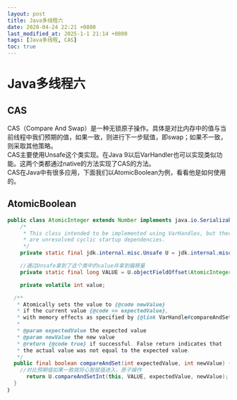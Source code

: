 ```yaml
---
layout: post
title: Java多线程六
date: 2020-04-24 22:21 +0800
last_modified_at: 2025-1-1 21:14 +0800
tags: [Java多线程, CAS]
toc: true
---
```


# Java多线程六

## CAS
CAS（Compare And Swap）是一种无锁原子操作。具体是对比内存中的值与当前线程中我们预期的值，如果一致，则进行下一步赋值，即swap；如果不一致，则采取其他策略。  
CAS主要使用Unsafe这个类实现。在Java 9以后VarHandler也可以实现类似功能。这两个类都通过native的方法实现了CAS的方法。  
CAS在Java中有很多应用，下面我们以AtomicBoolean为例，看看他是如何使用的。
## AtomicBoolean
``` Java
public class AtomicInteger extends Number implements java.io.Serializable {
    /*
     * This class intended to be implemented using VarHandles, but there
     * are unresolved cyclic startup dependencies.
     */
    private static final jdk.internal.misc.Unsafe U = jdk.internal.misc.Unsafe.getUnsafe();

    //通过Unsafe拿到了这个类中的value并拿到偏移量
    private static final long VALUE = U.objectFieldOffset(AtomicInteger.class, "value");

    private volatile int value;

  /**
   * Atomically sets the value to {@code newValue}
   * if the current value {@code == expectedValue},
   * with memory effects as specified by {@link VarHandle#compareAndSet}.
   *
   * @param expectedValue the expected value
   * @param newValue the new value
   * @return {@code true} if successful. False return indicates that
   * the actual value was not equal to the expected value.
   */
  public final boolean compareAndSet(int expectedValue, int newValue) {
    //对比预期值如果一致就将心智赋值进入，原子操作
      return U.compareAndSetInt(this, VALUE, expectedValue, newValue);
  }
｝
```

